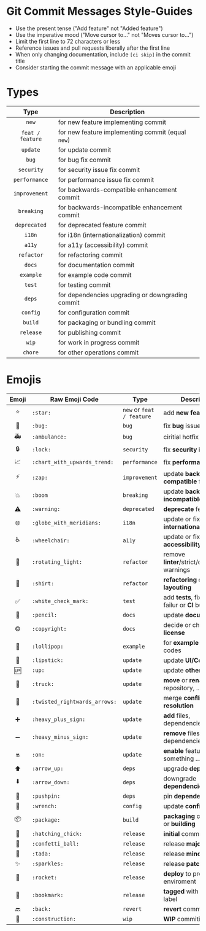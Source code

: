 # Git Commit Messages Style-Guides

- Use the present tense ("Add feature" not "Added feature")
- Use the imperative mood ("Move cursor to..." not "Moves cursor to...")
- Limit the first line to 72 characters or less
- Reference issues and pull requests liberally after the first line
- When only changing documentation, include `[ci skip]` in the commit title
- Consider starting the commit message with an applicable emoji

# Types

|       Type       | Description                                       |
| :--------------: | ------------------------------------------------- |
|      `new`       | for new feature implementing commit               |
| `feat / feature` | for new feature implementing commit (equal `new`) |
|     `update`     | for update commit                                 |
|      `bug`       | for bug fix commit                                |
|    `security`    | for security issue fix commit                     |
|  `performance`   | for performance issue fix commit                  |
|  `improvement`   | for backwards-compatible enhancement commit       |
|    `breaking`    | for backwards-incompatible enhancement commit     |
|   `deprecated`   | for deprecated feature commit                     |
|      `i18n`      | for i18n (internationalization) commit            |
|      `a11y`      | for a11y (accessibility) commit                   |
|    `refactor`    | for refactoring commit                            |
|      `docs`      | for documentation commit                          |
|    `example`     | for example code commit                           |
|      `test`      | for testing commit                                |
|      `deps`      | for dependencies upgrading or downgrading commit  |
|     `config`     | for configuration commit                          |
|     `build`      | for packaging or bundling commit                  |
|    `release`     | for publishing commit                             |
|      `wip`       | for work in progress commit                       |
|     `chore`      | for other operations commit                       |

# Emojis

|            Emoji            | Raw Emoji Code                | Type                      | Description                                            |
| :-------------------------: | ----------------------------- | ------------------------- | ------------------------------------------------------ |
|           :star:            | `:star:`                      | `new` or `feat / feature` | add **new feature**                                    |
|            :bug:            | `:bug:`                       | `bug`                     | fix **bug** issue                                      |
|         :ambulance:         | `:ambulance:`                 | `bug`                     | ciritial hotfix **bug** issue                          |
|           :lock:            | `:lock:`                      | `security`                | fix **security** issue                                 |
| :chart_with_upwards_trend:  | `:chart_with_upwards_trend:`  | `performance`             | fix **performance** issue                              |
|            :zap:            | `:zap:`                       | `improvement`             | update **backwards-compatible** feature                |
|           :boom:            | `:boom`                       | `breaking`                | update **backwards-incompatible** feature              |
|          :warning:          | `:warning:`                   | `deprecated`              | **deprecate** feature                                  |
|   :globe_with_meridians:    | `:globe_with_meridians:`      | `i18n`                    | update or fix **internationalization**                 |
|        :wheelchair:         | `:wheelchair:`                | `a11y`                    | update or fix **accessibility**                        |
|      :rotating_light:       | `:rotating_light:`            | `refactor`                | remove **linter**/strict/deprecation warnings          |
|           :shirt:           | `:shirt:`                     | `refactor`                | **refactoring** or code **layouting**                  |
|     :white_check_mark:      | `:white_check_mark:`          | `test`                    | add **tests**, fix **tests** failur or **CI** building |
|          :pencil:           | `:pencil:`                    | `docs`                    | update **documentation**                               |
|         :copyright:         | `:copyright:`                 | `docs`                    | decide or change **license**                           |
|         :lollipop:          | `:lollipop:`                  | `example`                 | for **example** or **demo** codes                      |
|         :lipstick:          | `:lipstick:`                  | `update`                  | update **UI/Cosmetic**                                 |
|            :up:             | `:up:`                        | `update`                  | update **other**                                       |
|           :truck:           | `:truck:`                     | `update`                  | **move** or **rename** files, repository, ...          |
| :twisted_rightwards_arrows: | `:twisted_rightwards_arrows:` | `update`                  | merge **conflict resolution**                          |
|      :heavy_plus_sign:      | `:heavy_plus_sign:`           | `update`                  | **add** files, dependencies, ...                       |
|     :heavy_minus_sign:      | `:heavy_minus_sign:`          | `update`                  | **remove** files, dependencies, ...                    |
|            :on:             | `:on:`                        | `update`                  | **enable** feature and something ...                   |
|         :arrow_up:          | `:arrow_up:`                  | `deps`                    | upgrade **dependencies**                               |
|        :arrow_down:         | `:arrow_down:`                | `deps`                    | downgrade **dependencies**                             |
|          :pushpin:          | `:pushpin:`                   | `deps`                    | pin **dependencies**                                   |
|          :wrench:           | `:wrench:`                    | `config`                  | update **configuration**                               |
|          :package:          | `:package:`                   | `build`                   | **packaging** or **bundling** or **building**          |
|      :hatching_chick:       | `:hatching_chick:`            | `release`                 | **initial** commit                                     |
|       :confetti_ball:       | `:confetti_ball:`             | `release`                 | release **major** version                              |
|           :tada:            | `:tada:`                      | `release`                 | release **minor** version                              |
|         :sparkles:          | `:sparkles:`                  | `release`                 | release **patch** version                              |
|          :rocket:           | `:rocket:`                    | `release`                 | **deploy** to production enviroment                    |
|         :bookmark:          | `:bookmark:`                  | `release`                 | **tagged** with version label                          |
|           :back:            | `:back:`                      | `revert`                  | **revert** commiting                                   |
|       :construction:        | `:construction:`              | `wip`                     | **WIP** commiting                                      |

